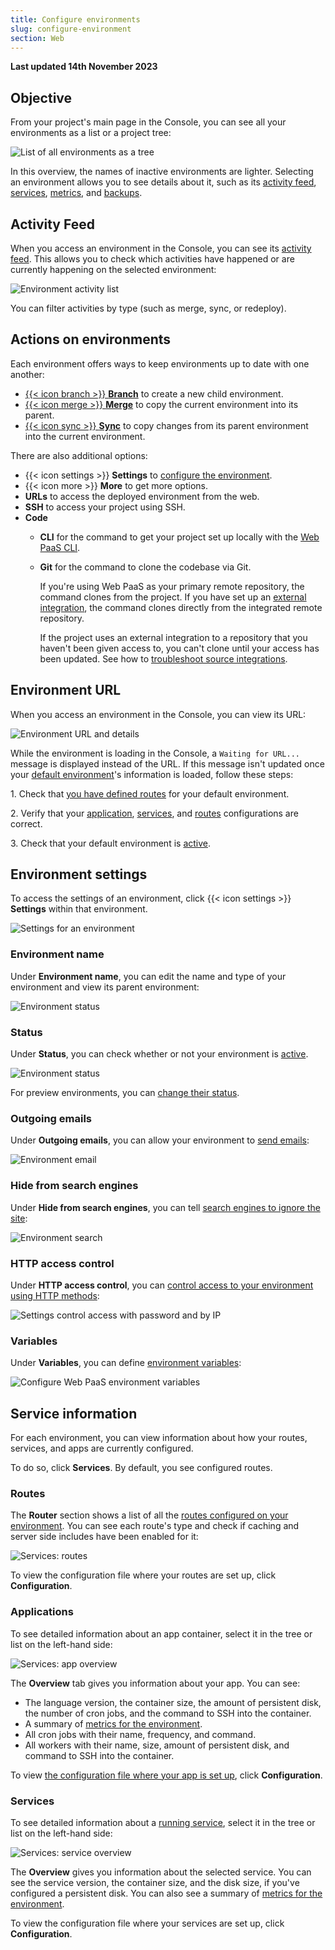 ```yaml
---
title: Configure environments
slug: configure-environment
section: Web
---
```


**Last updated 14th November 2023**



## Objective  

From your project's main page in the Console, you can see all your environments as a list or a project tree:

![List of all environments as a tree](images/environments.png "0.5")

In this overview, the names of inactive environments are lighter.
Selecting an environment allows you to see details about it,
such as its [activity feed](#activity-feed), [services](#service-information),
[metrics](../../increase-observability/increase-observability-metrics), and [backups](../../environments/environments-backup).

## Activity Feed

When you access an environment in the Console, you can see its [activity feed](../../increase-observability/logs/access-logs.md#activity-logs).
This allows you to check which activities have happened or are currently happening on the selected environment:

![Environment activity list](images/activity.png "0.5")

You can filter activities by type (such as merge, sync, or redeploy).

## Actions on environments

Each environment offers ways to keep environments up to date with one another:

* [{{< icon branch >}} **Branch**](/glossary.md#branch) to create a new child environment.
* [{{< icon merge >}} **Merge**](/glossary.md#merge) to copy the current environment into its parent.
* [{{< icon sync >}} **Sync**](/glossary.md#sync)
  to copy changes from its parent environment into the current environment.

There are also additional options:

* {{< icon settings >}} **Settings** to [configure the environment](#environment-settings).
* {{< icon more >}} **More** to get more options.
* **URLs** to access the deployed environment from the web.
* **SSH** to access your project using SSH.
* **Code**
  * **CLI** for the command to get your project set up locally with the [Web PaaS CLI](../administration-cli).
  * **Git** for the command to clone the codebase via Git.
  
    If you're using Web PaaS as your primary remote repository, the command clones from the project.
    If you have set up an [external integration](../../integrations/integrations-source),
    the command clones directly from the integrated remote repository.

    If the project uses an external integration to a repository that you haven't been given access to,
    you can't clone until your access has been updated.
    See how to [troubleshoot source integrations](../../integrations/integrations-source/troubleshoot).

## Environment URL

When you access an environment in the Console, you can view its URL:

![Environment URL and details](images/env-url.png "0.25")

While the environment is loading in the Console, a `Waiting for URL...` message is displayed instead of the URL.
If this message isn't updated once your [default environment](../../environments/_index.md#default-environment)'s information is loaded,
follow these steps:

1\. Check that [you have defined routes](../../define-routes) for your default environment.

2\. Verify that your [application](../../create-apps/create-apps-app-reference), [services](../../add-services), and [routes](../../define-routes) configurations are correct.

3\. Check that your default environment is [active](../../environments/deactivate-environment.md#reactivate-an-environment).


## Environment settings

To access the settings of an environment, click {{< icon settings >}} **Settings** within that environment.

![Settings for an environment](images/env-settings.png "0.75")

### Environment name

Under **Environment name**, you can edit the name and type of your environment and view its parent environment:

![Environment status](images/env-name.png "0.5")

### Status

Under **Status**, you can check whether or not your environment is [active](/glossary.md#active-environment).

![Environment status](images/env-status.png "0.5")

For preview environments, you can [change their status](../../environments/environments-deactivate-environment).

### Outgoing emails

Under **Outgoing emails**, you can allow your environment to [send emails](../../development/development-email):

![Environment email](images/env-email.png "0.75")

### Hide from search engines

Under **Hide from search engines**, you can tell [search engines to ignore the site](../../environments/environments-search-engine-visibility):

![Environment search](images/env-search.png "0.5")

### HTTP access control

Under **HTTP access control**, you can [control access to your environment using HTTP methods](../../environments/environments-http-access-control):

![Settings control access with password and by IP](images/settings-basics-access-control.png "0.5")

### Variables

Under **Variables**, you can define [environment variables](../../development/development-variables):

![Configure Web PaaS environment variables](images/settings-variables-environment.png "0.6")

## Service information

For each environment, you can view information about how your routes, services, and apps are currently configured.

To do so, click **Services**.
By default, you see configured routes.

### Routes

The **Router** section shows a list of all the [routes configured on your environment](../../define-routes).
You can see each route's type and check if caching and server side includes have been enabled for it:

![Services: routes](images/routes.png "0.5")

To view the configuration file where your routes are set up, click **Configuration**.

### Applications

To see detailed information about an app container,
select it in the tree or list on the left-hand side:

![Services: app overview](images/app-overview.png "0.5")

The **Overview** tab gives you information about your app.
You can see:

* The language version, the container size, the amount of persistent disk,
  the number of cron jobs, and the command to SSH into the container.
* A summary of [metrics for the environment](../../increase-observability/increase-observability-metrics).
* All cron jobs with their name, frequency, and command.
* All workers with their name, size, amount of persistent disk, and command to SSH into the container.

To view [the configuration file where your app is set up](../../create-apps/), click **Configuration**.

### Services

To see detailed information about a [running service](../../add-services),
select it in the tree or list on the left-hand side:

![Services: service overview](images/service-overview.png "0.5")

The **Overview** gives you information about the selected service.
You can see the service version, the container size, and the disk size, if you've configured a persistent disk.
You can also see a summary of [metrics for the environment](../../increase-observability/increase-observability-metrics).

To view the configuration file where your services are set up, click **Configuration**.
